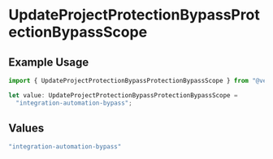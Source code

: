 # UpdateProjectProtectionBypassProtectionBypassScope

## Example Usage

```typescript
import { UpdateProjectProtectionBypassProtectionBypassScope } from "@vercel/sdk/models/updateprojectprotectionbypassop.js";

let value: UpdateProjectProtectionBypassProtectionBypassScope =
  "integration-automation-bypass";
```

## Values

```typescript
"integration-automation-bypass"
```